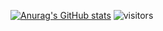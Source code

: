 [![Anurag's GitHub stats](https://github-readme-stats.vercel.app/api?username=KrowFeather&show_icons=true&theme=great-gatsby)](https://github.com/anuraghazra/github-readme-stats)
 ![visitors](https://visitor-badge.laobi.icu/badge?page_id=KrowFeather)
